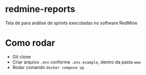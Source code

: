 # redmine-reports
Tela de para análise de sprints executadas no software RedMine

# Como rodar
- Git clone
- Criar arquivo `.env` conforme `.env.example`, dentro da pasta `www`
- Rodar comando `docker compose up`
